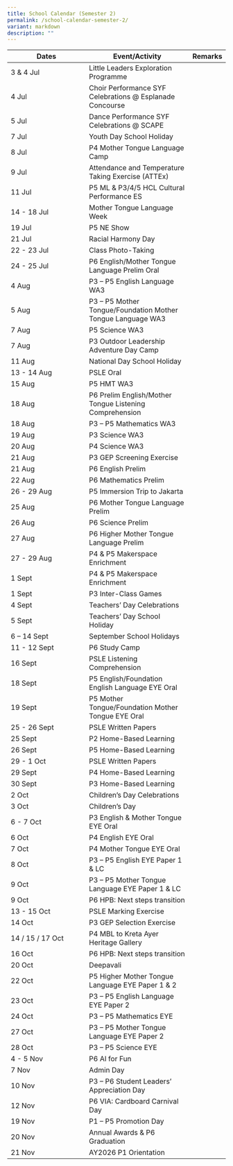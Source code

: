 ```yaml
---
title: School Calendar (Semester 2)
permalink: /school-calendar-semester-2/
variant: markdown
description: ""
---
```

<table style="border-collapse:collapse;border-spacing:0;table-layout: fixed; width: 100%;" class="tg">
   <colgroup>
      <col style="width: 40%;">
      <col style="width: 50%;">
      <col style="width: 50%;">
   </colgroup>
   <thead>
      <tr>
         <th class="tg">Dates</th>
         <th class="tg">Event/Activity</th>
         <th class="tg">Remarks</th>
      </tr>
   </thead>
   <tbody>
      <tr>
         <td class="tg">3 &amp; 4 Jul</td>
         <td class="tg">Little Leaders Exploration Programme</td>
         <td class="tg"></td>
      </tr>
      <tr>
         <td class="tg">4 Jul</td>
         <td class="tg">Choir Performance SYF Celebrations @ Esplanade Concourse</td>
         <td class="tg"></td>
      </tr>
      <tr>
         <td class="tg">5 Jul</td>
         <td class="tg">Dance Performance SYF Celebrations @ SCAPE</td>
         <td class="tg"></td>
      </tr>
      <tr>
         <td class="tg">7 Jul</td>
         <td class="tg">Youth Day School Holiday</td>
         <td class="tg"></td>
      </tr>
      <tr>
         <td class="tg">8 Jul</td>
         <td class="tg">P4 Mother Tongue Language Camp</td>
         <td class="tg"></td>
      </tr>
      <tr>
         <td class="tg">9 Jul</td>
         <td class="tg">Attendance and Temperature Taking Exercise (ATTEx)</td>
         <td class="tg"></td>
      </tr>
      <tr>
         <td class="tg">11 Jul</td>
         <td class="tg">P5 ML &amp; P3/4/5 HCL Cultural Performance ES</td>
         <td class="tg"></td>
      </tr>
      <tr>
         <td class="tg">14 - 18 Jul</td>
         <td class="tg">Mother Tongue Language Week</td>
         <td class="tg"></td>
      </tr>
      <tr>
         <td class="tg">19 Jul</td>
         <td class="tg">P5 NE Show</td>
         <td class="tg"></td>
      </tr>
      <tr>
         <td class="tg">21 Jul</td>
         <td class="tg">Racial Harmony Day</td>
         <td class="tg"></td>
      </tr>
      <tr>
         <td class="tg">22 - 23 Jul</td>
         <td class="tg">Class Photo-Taking</td>
         <td class="tg"></td>
      </tr>
      <tr>
         <td class="tg">24 - 25 Jul</td>
         <td class="tg">P6 English/Mother Tongue Language Prelim Oral</td>
         <td class="tg"></td>
      </tr>
      <tr>
         <td class="tg">4 Aug</td>
         <td class="tg">P3 – P5 English Language WA3</td>
         <td class="tg"></td>
      </tr>
      <tr>
         <td class="tg">5 Aug</td>
         <td class="tg">P3 – P5 Mother Tongue/Foundation Mother Tongue Language WA3</td>
         <td class="tg"></td>
      </tr>
      <tr>
	<td class="tg">7 Aug</td>
         <td class="tg">P5 Science WA3</td>
         <td class="tg"></td>
      </tr>
      <tr>
				 <td class="tg">7 Aug</td>
         <td class="tg">P3 Outdoor Leadership Adventure Day Camp</td>
         <td class="tg"></td>
      </tr>
      <tr>
         <td class="tg">11 Aug</td>
         <td class="tg">National Day School Holiday</td>
         <td class="tg"></td>
      </tr>
      <tr>
         <td class="tg">13 - 14 Aug</td>
         <td class="tg">PSLE Oral</td>
         <td class="tg"></td>
      </tr>
      <tr>
         <td class="tg">15 Aug</td>
         <td class="tg">P5 HMT WA3</td>
         <td class="tg"></td>
      </tr>
      <tr>
				  <td class="tg">18 Aug</td>
         <td class="tg">P6 Prelim English/Mother Tongue Listening Comprehension</td>
         <td class="tg"></td>
      </tr>
      <tr>
				<td class="tg">18 Aug</td>
         <td class="tg">P3 – P5 Mathematics WA3</td>
         <td class="tg"></td>
      </tr>
      <tr>
         <td class="tg">19 Aug</td>
         <td class="tg">P3 Science WA3</td>
         <td class="tg"></td>
      </tr>
      <tr>
         <td class="tg">20 Aug</td>
         <td class="tg">P4 Science WA3</td>
         <td class="tg"></td>
      </tr>
      <tr>
         <td class="tg">21 Aug</td>
         <td class="tg">P3 GEP Screening Exercise</td>
         <td class="tg"></td>
      </tr>
      <tr>
         <td class="tg">21 Aug</td>
         <td class="tg">P6 English Prelim</td>
         <td class="tg"></td>
      </tr>
      <tr>
         <td class="tg">22 Aug</td>
         <td class="tg">P6 Mathematics Prelim</td>
         <td class="tg"></td>
      </tr>
      <tr>
         <td class="tg">26 - 29 Aug</td>
         <td class="tg">P5 Immersion Trip to Jakarta</td>
         <td class="tg"></td>
      </tr>
      <tr>
         <td class="tg">25 Aug</td>
         <td class="tg">P6 Mother Tongue Language Prelim</td>
         <td class="tg"></td>
      </tr>
      <tr>
         <td class="tg">26 Aug</td>
         <td class="tg">P6 Science Prelim</td>
         <td class="tg"></td>
      </tr>
      <tr>
         <td class="tg">27 Aug</td>
         <td class="tg">P6 Higher Mother Tongue Language Prelim</td>
         <td class="tg"></td>
      </tr>
      <tr>
         <td class="tg">27 - 29 Aug</td>
         <td class="tg">P4 &amp; P5 Makerspace Enrichment</td>
         <td class="tg"></td>
      </tr>
      <tr>
				   <td class="tg">1 Sept</td>
         <td class="tg">P4 &amp; P5 Makerspace Enrichment</td>
         <td class="tg"></td>
      </tr>
      <tr>
         <td class="tg">1 Sept</td>
         <td class="tg">P3 Inter-Class Games</td>
         <td class="tg"></td>
      </tr>
      <tr>
         <td class="tg">4 Sept</td>
         <td class="tg">Teachers’ Day Celebrations</td>
         <td class="tg"></td>
      </tr>
      <tr>
				  <td class="tg">5 Sept</td>
         <td class="tg">Teachers’ Day School Holiday</td>
         <td class="tg"></td>
      </tr>
      <tr>
         <td class="tg">6 – 14 Sept</td>
         <td class="tg">September School Holidays</td>
         <td class="tg"></td>
      </tr>
      <tr>
				<td class="tg">11 - 12 Sept</td>
         <td class="tg">P6 Study Camp</td>
         <td class="tg"></td>
      </tr>
      <tr>
					<td class="tg">16 Sept</td>
         <td class="tg">PSLE Listening Comprehension</td>
         <td class="tg"></td>
      </tr>
      <tr>
				<td class="tg">18 Sept</td>
         <td class="tg">P5 English/Foundation English Language EYE Oral</td>
         <td class="tg"></td>
      </tr>
      <tr>
				<td class="tg">19 Sept</td>
         <td class="tg">P5 Mother Tongue/Foundation Mother Tongue EYE Oral</td>
         <td class="tg"></td>
      </tr>
      <tr>
						<td class="tg">25 - 26 Sept</td>
         <td class="tg">PSLE Written Papers</td>
         <td class="tg"></td>
      </tr>
      <tr>
         <td class="tg">25 Sept</td>
         <td class="tg">P2 Home-Based Learning</td>
         <td class="tg"></td>
      </tr>
      <tr>
				<td class="tg">26 Sept</td>
         <td class="tg">P5 Home-Based Learning</td>
         <td class="tg"></td>
      </tr>
      <tr>
				<td class="tg">29 - 1 Oct </td>
         <td class="tg">PSLE Written Papers</td>
         <td class="tg"></td>
      </tr>
      <tr>
				<td class="tg">29 Sept</td>
         <td class="tg">P4 Home-Based Learning</td>
         <td class="tg"></td>
      </tr>
      <tr>
				<td class="tg">30 Sept</td>
         <td class="tg">P3 Home-Based Learning</td>
         <td class="tg"></td>
      </tr>
      <tr>
				<td class="tg">2 Oct</td>
         <td class="tg">Children’s Day Celebrations</td>
         <td class="tg"></td>
      </tr>
      <tr>
				<td class="tg">3 Oct</td>
         <td class="tg">Children’s Day</td>
         <td class="tg"></td>
      </tr>
      <tr>
				<td class="tg">6 - 7 Oct</td>
         <td class="tg">P3 English &amp; Mother Tongue EYE Oral</td>
         <td class="tg"></td>
      </tr>
      <tr>
				<td class="tg">6 Oct</td>
         <td class="tg">P4 English EYE Oral</td>
         <td class="tg"></td>
      </tr>
      <tr>
				<td class="tg">7 Oct</td>
         <td class="tg">P4 Mother Tongue EYE Oral</td>
         <td class="tg"></td>
      </tr>
      <tr>
				<td class="tg">8 Oct</td>
         <td class="tg">P3 – P5 English EYE Paper 1 &amp; LC</td>
         <td class="tg"></td>
      </tr>
      <tr>
				<td class="tg">9 Oct</td>
         <td class="tg">P3 – P5 Mother Tongue Language EYE Paper 1 &amp; LC</td>
         <td class="tg"></td>
      </tr>
      <tr>
				<td class="tg">9 Oct</td>
         <td class="tg">P6 HPB: Next steps transition</td>
         <td class="tg"></td>
      </tr>
      <tr>
				<td class="tg">13 - 15 Oct</td>
         <td class="tg">PSLE Marking Exercise</td>
         <td class="tg"></td>
      </tr>
      <tr>
				<td class="tg">14 Oct</td>
         <td class="tg">P3 GEP Selection Exercise</td>
         <td class="tg"></td>
      </tr>
      <tr>
         <td class="tg">14 / 15 / 17 Oct</td>
         <td class="tg">P4 MBL to Kreta Ayer Heritage Gallery</td>
         <td class="tg"></td>
      </tr>
      <tr>
         <td class="tg">16 Oct</td>
         <td class="tg">P6 HPB: Next steps transition</td>
         <td class="tg"></td>
      </tr>
<tr>
         <td class="tg">20 Oct</td>
         <td class="tg">Deepavali</td>
         <td class="tg"></td>
      </tr>
<tr>
         <td class="tg">22 Oct</td>
         <td class="tg">P5 Higher Mother Tongue Language EYE Paper 1 &amp; 2</td>
         <td class="tg"></td>
      </tr>
<tr>
         <td class="tg">23 Oct</td>
         <td class="tg">P3 – P5 English Language EYE Paper 2</td>
         <td class="tg"></td>
      </tr>
<tr>
         <td class="tg">24 Oct</td>
         <td class="tg">P3 – P5 Mathematics EYE</td>
         <td class="tg"></td>
      </tr>
<tr>
         <td class="tg">27 Oct</td>
         <td class="tg">P3 – P5 Mother Tongue Language EYE Paper 2</td>
         <td class="tg"></td>
      </tr>
<tr>
         <td class="tg">28 Oct</td>
         <td class="tg">P3 – P5 Science EYE</td>
         <td class="tg"></td>
      </tr>
<tr>
         <td class="tg">4 - 5 Nov</td>
         <td class="tg">P6 AI for Fun</td>
         <td class="tg"></td>
      </tr>
<tr>
         <td class="tg">7 Nov</td>
         <td class="tg">Admin Day</td>
         <td class="tg"></td>
      </tr>
<tr>
         <td class="tg">10 Nov</td>
         <td class="tg">P3 – P6 Student Leaders’ Appreciation Day</td>
         <td class="tg"></td>
      </tr>
<tr>
         <td class="tg">12 Nov</td>
         <td class="tg">P6 VIA: Cardboard Carnival Day</td>
         <td class="tg"></td>
      </tr>
<tr>
         <td class="tg">19 Nov</td>
         <td class="tg">P1 – P5 Promotion Day</td>
         <td class="tg"></td>
      </tr>
<tr>
         <td class="tg">20 Nov</td>
         <td class="tg">Annual Awards &amp; P6 Graduation</td>
         <td class="tg"></td>
      </tr>
<tr>
         <td class="tg">21 Nov</td>
         <td class="tg">AY2026 P1 Orientation</td>
         <td class="tg"></td>
      </tr>
   </tbody>
</table>